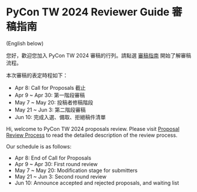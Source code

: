 # PyCon TW 2024 Reviewer Guide 審稿指南

(English below)

您好，歡迎您加入 PyCon TW 2024 審稿的行列。請點選 [審稿指南](reviewer-guide.md) 開始了解審稿流程。

本次審稿的表定時程如下：
+ Apr 8: Call for Proposals 截止
+ Apr 9 ~ Apr 30: 第一階段審稿
+ May 7 ~ May 20: 投稿者修稿階段
+ May 21 ~ Jun 3: 第二階段審稿
+ Jun 10: 完成入選、備取、拒絕稿件清單

Hi, welcome to PyCon TW 2024 proposals review.  Please visit [Proposal Review Process](reviewer-guide.en.md) to read the detailed description of the review process.

Our schedule is as follows:
+ Apr 8: End of Call for Proposals
+ Apr 9 ~ Apr 30: First round review
+ May 7 ~ May 20: Modification stage for submitters
+ May 21 ~ Jun 3: Second round review
+ Jun 10: Announce accepted and rejected proposals, and waiting list
